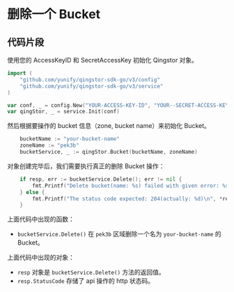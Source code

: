 # 删除一个 Bucket

## 代码片段

使用您的 AccessKeyID 和 SecretAccessKey 初始化 Qingstor 对象。

```go
import (
	"github.com/yunify/qingstor-sdk-go/v3/config"
	"github.com/yunify/qingstor-sdk-go/v3/service"
)

var conf, _ = config.New("YOUR-ACCESS-KEY-ID", "YOUR--SECRET-ACCESS-KEY")
var qingStor, _ = service.Init(conf)
```

然后根据要操作的 bucket 信息（zone, bucket name）来初始化 Bucket。

```go
	bucketName := "your-bucket-name"
	zoneName := "pek3b"
	bucketService, _ := qingStor.Bucket(bucketName, zoneName)
```

对象创建完毕后，我们需要执行真正的删除 Bucket 操作：

```go
	if resp, err := bucketService.Delete(); err != nil {
		fmt.Printf("Delete bucket(name: %s) failed with given error: %s\n", bucketName, err)
	} else {
		fmt.Printf("The status code expected: 204(actually: %d)\n", *resp.StatusCode)
	}
```

上面代码中出现的函数：
- `bucketService.Delete()` 在 `pek3b` 区域删除一个名为 `your-bucket-name` 的 Bucket。 

上面代码中出现的对象：
- `resp` 对象是 `bucketService.Delete()` 方法的返回值。
- `resp.StatusCode` 存储了 api 操作的 http 状态码。

